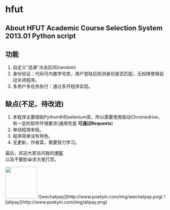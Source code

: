 # hfut


## About HFUT Academic Course Selection System 2013.01 Python script

## 功能 
1. 自定义“选课”点击区间(random)
2. 身份验证：代码可内置学号库，用户登陆后检测身份是否匹配，无权限使用自动关闭程序。
3. 多用户多任务执行：通过多开程序实现。

## 缺点(不足、待改进)  
1. 本程序主要借助Python中的selenium库，所以需要使用驱动Chromedrive，有一定的软件环境要求(通用性差 **可通过Requests**)  
2. 单线程效率低。
3. 程序简单没有特色。
4. 无更新，作者菜，需要努力学习。



最后，欢迎大家访问我的[博客](http://www.poetyin.com/)  
以及不要脸😀求大佬打赏。

<img src="http://www.poetyin.com/img/wechatpay.png" height="100" width="100" />
![wechatpay](http://www.poetyin.com/img/wechatpay.png)
![alipay](http://www.poetyin.com/img/alipay.png)
